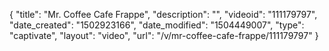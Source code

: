 {
    "title": "Mr. Coffee Cafe Frappe",
    "description": "",
    "videoid": "111179797",
    "date_created": "1502923166",
    "date_modified": "1504449007",
    "type": "captivate",
    "layout": "video",
    "url": "\/v\/mr-coffee-cafe-frappe\/111179797"
}